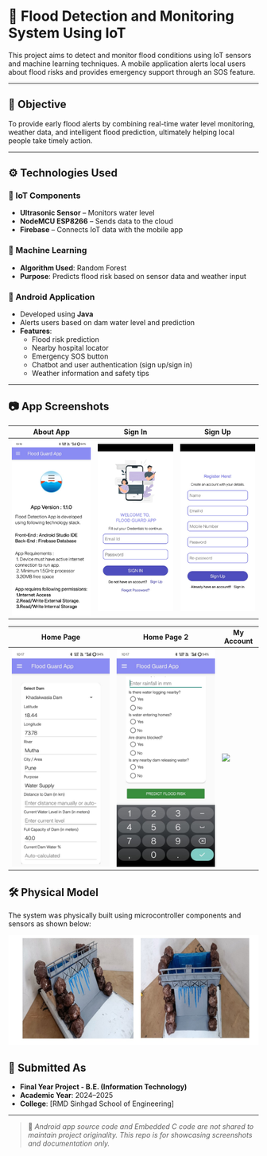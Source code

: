 # 🌊 Flood Detection and Monitoring System Using IoT 

This project aims to detect and monitor flood conditions using IoT sensors and machine learning techniques. A mobile application alerts local users about flood risks and provides emergency support through an SOS feature.

---

## 🎯 Objective

To provide early flood alerts by combining real-time water level monitoring, weather data, and intelligent flood prediction, ultimately helping local people take timely action.

---

## ⚙️ Technologies Used

### 📡 IoT Components
- **Ultrasonic Sensor** – Monitors water level
- **NodeMCU ESP8266** – Sends data to the cloud
- **Firebase** – Connects IoT data with the mobile app

### 🧠 Machine Learning
- **Algorithm Used**: Random Forest  
- **Purpose**: Predicts flood risk based on sensor data and weather input

### 📱 Android Application
- Developed using **Java**
- Alerts users based on dam water level and prediction
- **Features**:
  - Flood risk prediction
  - Nearby hospital locator
  - Emergency SOS button
  - Chatbot and user authentication (sign up/sign in)
  - Weather information and safety tips

---

## 📷 App Screenshots


| About App | Sign In | Sign Up |
|-----------|---------|---------|
| ![](screenshots/About%20App.jpeg) | ![](screenshots/Sign%20In.jpeg) | ![](screenshots/Sign%20up.jpeg) |

| Home Page | Home Page 2 | My Account |
|-----------|--------------|------------|
| ![](screenshots/Home%20Page.jpeg) | ![](screenshots/Home%20Page%202.jpeg) | ![](screenshots/)

## 🛠️ Physical Model

The system was physically built using microcontroller components and sensors as shown below:

![Physical Model](screenshots/Physical-Model.jpeg)

## 📃 Submitted As
- **Final Year Project - B.E. (Information Technology)**  
- **Academic Year**: 2024–2025  
- **College**: [RMD Sinhgad School of Engineering]

---

> 🔐 _Android app source code and Embedded C code are not shared to maintain project originality. This repo is for showcasing screenshots and documentation only._
